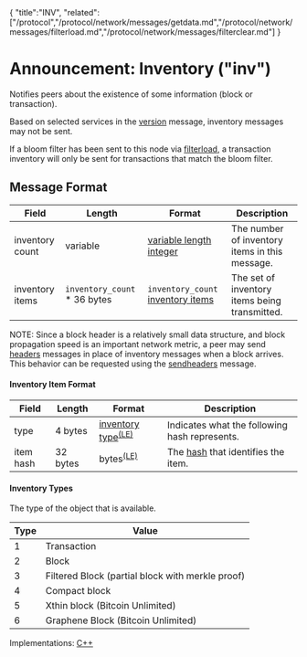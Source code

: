 <div class="cwikmeta">{
"title":"INV",
"related":["/protocol","/protocol/network/messages/getdata.md","/protocol/network/messages/filterload.md","/protocol/network/messages/filterclear.md"]
}</div>

# Announcement: Inventory ("inv")

Notifies peers about the existence of some information (block or transaction).

Based on selected services in the [version](/protocol/network/messages/version) message, inventory messages may not be sent.

If a bloom filter has been sent to this node via [filterload](/protocol/network/messages/filterload), a transaction inventory will only be sent for transactions that match the bloom filter.

## Message Format

| Field | Length | Format | Description |
|--|--|--|--|
| inventory count | variable | [variable length integer](/protocol/formats/variable-length-integer) | The number of inventory items in this message. |
| inventory items | `inventory_count` * 36 bytes | `inventory_count` [inventory items](#inventory-item-format) | The set of inventory items being transmitted. |

NOTE: Since a block header is a relatively small data structure, and block propagation speed is an important network metric, a peer may send [headers](/protocol/network/messages/headers) messages in place of inventory messages when a block arrives.  This behavior can be requested using the [sendheaders](/protocol/network/messages/sendheaders) message.

#### Inventory Item Format

| Field | Length | Format | Description |
|--|--|--|--|
| type | 4 bytes | [inventory type](#inventory-types)<sup>[(LE)](/protocol/misc/endian/little)</sup> | Indicates what the following hash represents. |
| item hash | 32 bytes | bytes<sup>[(LE)](/protocol/misc/endian/little)</sup> | The [hash](/protocol/blockchain/hash) that identifies the item. |

#### Inventory Types
The type of the object that is available.

| Type | Value|
|------|------|
|   1  |  Transaction |
|   2  |  Block |
|   3  |  Filtered Block (partial block with merkle proof)
|   4  |  Compact block
|   5  |  Xthin block (Bitcoin Unlimited)
|   6  |  Graphene Block (Bitcoin Unlimited)

Implementations: [C++](https://github.com/BitcoinUnlimited/BitcoinUnlimited/blob/eb264e627e231f7219e60eef41b4e37cc52d6d9d/src/protocol.h#L477)
